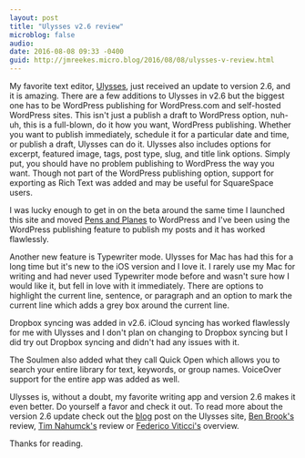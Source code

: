 ```yaml
---
layout: post
title: "Ulysses v2.6 review"
microblog: false
audio: 
date: 2016-08-08 09:33 -0400
guid: http://jmreekes.micro.blog/2016/08/08/ulysses-v-review.html
---
```

My favorite text editor, <a href="https://itunes.apple.com/us/app/ulysses/id950335311?mt=8&amp;uo=4&amp;at=1l3vx9E">Ulysses</a>, just received an update to version 2.6, and it is amazing. There are a few additions to Ulysses in v2.6 but the biggest one has to be WordPress publishing for WordPress.com and self-hosted WordPress sites. This isn&#039;t just a publish a draft to WordPress option, nuh-uh, this is a full-blown, do it how you want, WordPress publishing. Whether you want to publish immediately, schedule it for a particular date and time, or publish a draft, Ulysses can do it. Ulysses also includes options for excerpt, featured image, tags, post type, slug, and title link options. Simply put, you should have no problem publishing to WordPress the way you want. Though not part of the WordPress publishing option, support for exporting as Rich Text was added and may be useful for SquareSpace users.

I was lucky enough to get in on the beta around the same time I launched this site and moved <a href="https://pensandplanes.com/">Pens and Planes</a> to WordPress and I&#039;ve been using the WordPress publishing feature to publish my posts and it has worked flawlessly.

Another new feature is Typewriter mode. Ulysses for Mac has had this for a long time but it&#039;s new to the iOS version and I love it. I rarely use my Mac for writing and had never used Typewriter mode before and wasn&#039;t sure how I would like it, but fell in love with it immediately. There are options to highlight the current line, sentence, or paragraph and an option to mark the current line which adds a grey box around the current line.

Dropbox syncing was added in v2.6. iCloud syncing has worked flawlessly for me with Ulysses and I don&#039;t plan on changing to Dropbox syncing but I did try out Dropbox syncing and didn&#039;t had any issues with it.

The Soulmen also added what they call Quick Open which allows you to search your entire library for text, keywords, or group names. VoiceOver support for the entire app was added as well.

Ulysses is, without a doubt, my favorite writing app and version 2.6 makes it even better. Do yourself a favor and check it out. To read more about the version 2.6 update check out the <a href="http://ulyssesapp.com/blog/2016/08/ulysses-26/">blog</a> post on the Ulysses site, <a href="https://brooksreview.net/2016/08/ulysses-mobile-26">Ben Brook&#039;s</a> review, <a href="https://nahumck.me/something-different-something-new/">Tim Nahumck&#039;s</a> review or <a href="https://www.macstories.net/linked/ulysses-2-6/">Federico Viticci&#039;s</a> overview.

Thanks for reading.
